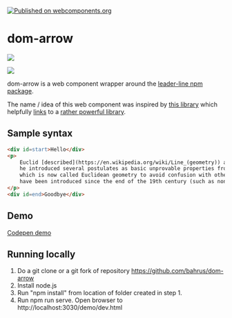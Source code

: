 [![Published on webcomponents.org](https://img.shields.io/badge/webcomponents.org-published-blue.svg)](https://www.webcomponents.org/element/dom-arrow)
# dom-arrow

<a href="https://nodei.co/npm/ib-id/"><img src="https://nodei.co/npm/dom-arrow.png"></a>

<img src="https://badgen.net/bundlephobia/minzip/dom-arrow">

dom-arrow is a web component wrapper around the [leader-line npm package](https://www.npmjs.com/package/leader-line).

The name / idea of this web component was inspired by [this library](https://www.cssscript.com/connect-elements-directional-arrow/) which helpfully [links](https://www.cssscript.com/draw-svg-paths-two-elements-leader-line/) to a [rather powerful library](https://www.npmjs.com/package/leader-line).

## Sample syntax

```html
<div id=start>Hello</div>
<p>
    Euclid [described](https://en.wikipedia.org/wiki/Line_(geometry)) a line as "breathless length" which "lies equally with respect to the points on itself"; 
    he introduced several postulates as basic unprovable properties from which he constructed all of geometry, 
    which is now called Euclidean geometry to avoid confusion with other geometries which 
    have been introduced since the end of the 19th century (such as non-Euclidean, projective and affine geometry).
</p>
<div id=end>Goodbye</div>
```

## Demo

[Codepen demo](https://codepen.io/bahrus/pen/LYybPVP)


<!--
```
<custom-element-demo>
<template>
<div id=start>Hello</div>
<p>
    Euclid [described](https://en.wikipedia.org/wiki/Line_(geometry)) a line as "breathless length" which "lies equally with respect to the points on itself"; 
    he introduced several postulates as basic unprovable properties from which he constructed all of geometry, 
    which is now called Euclidean geometry to avoid confusion with other geometries which 
    have been introduced since the end of the 19th century (such as non-Euclidean, projective and affine geometry).
</p>
<div id=end>Goodbye</div>
<dom-arrow connect=#start to=#end color=green></dom-arrow>
<script type=module crossorigin>
    import 'https://cdn.skypack.dev/dom-arrow@0.0.1?min'
</script>
</template>
</custom-element-demo>
</template>
</custom-element-demo>
```
-->


## Running locally

1.  Do a git clone or a git fork of repository https://github.com/bahrus/dom-arrow
2.  Install node.js
3.  Run "npm install" from location of folder created in step 1.
4.  Run npm run serve.  Open browser to http://localhost:3030/demo/dev.html





